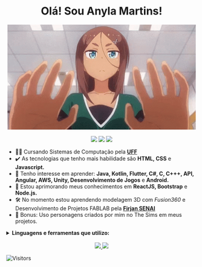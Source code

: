 <!--
**amsmartins/amsmartins** is a ✨ _special_ ✨ repository because its `README.md` (this file) appears on your GitHub profile.

<!-- INTRO & GIF -->
<h1 align="center">Olá! Sou Anyla Martins!</h1>
<p align="center"><img src="https://raw.githubusercontent.com/amsmartins/amsmartins/3f9bdc0b41f8c06ad1aec570ecea3b8785c506cc/assets/ahagon-umiko_game.gif" alt="umiko-code"></p>

<!-- CONTATO -->
<p align="center">
<a href="https://github.com/amsmartins">
<img src="https://img.shields.io/badge/github-%23100000.svg?&style=for-the-badge&logo=github&logoColor=white&link=mailto:https://github.com/amsmartins"></a>   
<a href="mailto:anylamartins@id.uff.br">
<img src="https://img.shields.io/badge/gmail-D14836?&style=for-the-badge&logo=gmail&logoColor=white&link=mailto:anylamartins@id.uff.br"></a>
<a href="https://www.linkedin.com/in/amsmartins">
<img src="https://img.shields.io/badge/linkedin-%230077B5.svg?&style=for-the-badge&logo=linkedin&logoColor=white&link=mailto:https://www.linkedin.com/in/amsmartins/"></a></p>


<!-- SOBRE SIM -->
- 👨‍🎓 Cursando Sistemas de Computação pela <a href="https://www.uff.br/?q=curso/tecnologia-em-sistemas-de-computacao-ead/1122221/tecnologico/niteroi">**UFF**</a>
- ✔️ As tecnologias que tenho mais habilidade são **HTML, CSS** e **Javascript.**
- 🎯 Tenho interesse em aprender: **Java, Kotlin, Flutter, C#, C, C+++, API, Angular, AWS, Unity, Desenvolvimento de Jogos**  e **Android.**
- 🔭 Estou aprimorando meus conhecimentos em **ReactJS, Bootstrap**  e **Node.js.**
- 🛠 No momento estou aprendendo modelagem 3D com *Fusion360* e Desenvolvimento de Projetos FABLAB pela <a href="https://www.fablabs.io/labs/fablabcaxias">**Firjan SENAI** </a>
-  🎊 Bonus: Uso personagens criados por mim no The Sims em meus projetos.


<!-- SKILLS -->
<details>
 <summary><b>Linguagens e ferramentas que utilizo:</b></summary>
<div align="center" style="display: inline-block">
<img height="30" width="40" src="https://raw.githubusercontent.com/devicons/devicon/master/icons/javascript/javascript-original.svg" alt="Javascript">
&nbsp;&nbsp;&nbsp;&nbsp;&nbsp;
<img height="30" width="40" src="https://raw.githubusercontent.com/devicons/devicon/master/icons/html5/html5-original.svg" alt="HTML5">
&nbsp;&nbsp;&nbsp;&nbsp;&nbsp;
<img height="30" width="40" src="https://raw.githubusercontent.com/devicons/devicon/master/icons/css3/css3-original.svg" alt="CSS3">
&nbsp;&nbsp;&nbsp;&nbsp;&nbsp;
<img height="30" width="40" src="https://raw.githubusercontent.com/devicons/devicon/master/icons/photoshop/photoshop-line.svg" alt="Photoshop"/>
&nbsp;&nbsp;&nbsp;&nbsp;&nbsp;
<img height="30" width="40" src="https://www.vectorlogo.zone/logos/figma/figma-icon.svg" alt="Figma"/>
&nbsp;&nbsp;&nbsp;&nbsp;&nbsp;
<img height="30" width="40" src="https://cdn.jsdelivr.net/gh/devicons/devicon/icons/vscode/vscode-original.svg" alt="VSCode"/>
&nbsp;&nbsp;&nbsp;&nbsp;&nbsp;
<img height="30" width="40" src="https://cdn.jsdelivr.net/gh/devicons/devicon/icons/github/github-original.svg" alt="GitHub"/>
&nbsp;&nbsp;&nbsp;&nbsp;&nbsp;
<img height="30" width="40" src="https://raw.githubusercontent.com/devicons/devicon/master/icons/git/git-original.svg" alt="Git"/>
&nbsp;&nbsp;&nbsp;&nbsp;&nbsp;
</div></details>
<br> 

<!-- STATS --> 
<div align="center">
<a href="https://github.com/amsmartins">   
<img height="150em" src="https://github-readme-stats.vercel.app/api?username=amsmartins&show_icons=true&theme=vue-dark&include_all_commits=true&count_private=true"/>
<img height="150em" src="https://github-readme-stats.vercel.app/api/top-langs/?username=amsmartins&layout=compact&langs_count=7&theme=vue-dark"/>
</a></div>
    
<!-- VISITAS -->
<!-- ![](https://komarev.com/ghpvc/?username=amsmartins&brightgreen&style=flat-square) -->
![Visitors](https://githubviews.tolfix.com/?id=amsmartins&green&style=social)


